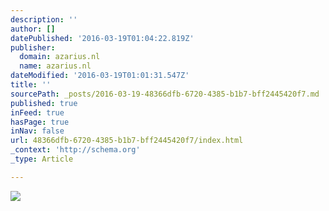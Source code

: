 ```yaml
---
description: ''
author: []
datePublished: '2016-03-19T01:04:22.819Z'
publisher:
  domain: azarius.nl
  name: azarius.nl
dateModified: '2016-03-19T01:01:31.547Z'
title: ''
sourcePath: _posts/2016-03-19-48366dfb-6720-4385-b1b7-bff2445420f7.md
published: true
inFeed: true
hasPage: true
inNav: false
url: 48366dfb-6720-4385-b1b7-bff2445420f7/index.html
_context: 'http://schema.org'
_type: Article

---
```

![](https://azarius.nl/media/images/encyclopedie/DMT.jpg)